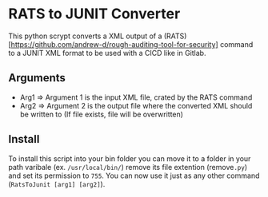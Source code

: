 # RATS to JUNIT Converter

This python scrypt converts a XML output of a (RATS)[https://github.com/andrew-d/rough-auditing-tool-for-security] command to a JUNIT XML format to be used with a CICD like in Gitlab. 

## Arguments

- Arg1 => Argument 1 is the input XML file, crated by the RATS command
- Arg2 => Argument 2 is the output file where the converted XML should be written to (If file exists, file will be overwritten)

## Install

To install this script into your bin folder you can move it to a folder in your path varibale (ex. `/usr/local/bin/`) remove its file extention (remove`.py`) and set its permission to `755`. You can now use it just as any other command (`RatsToJunit [arg1] [arg2]`).
